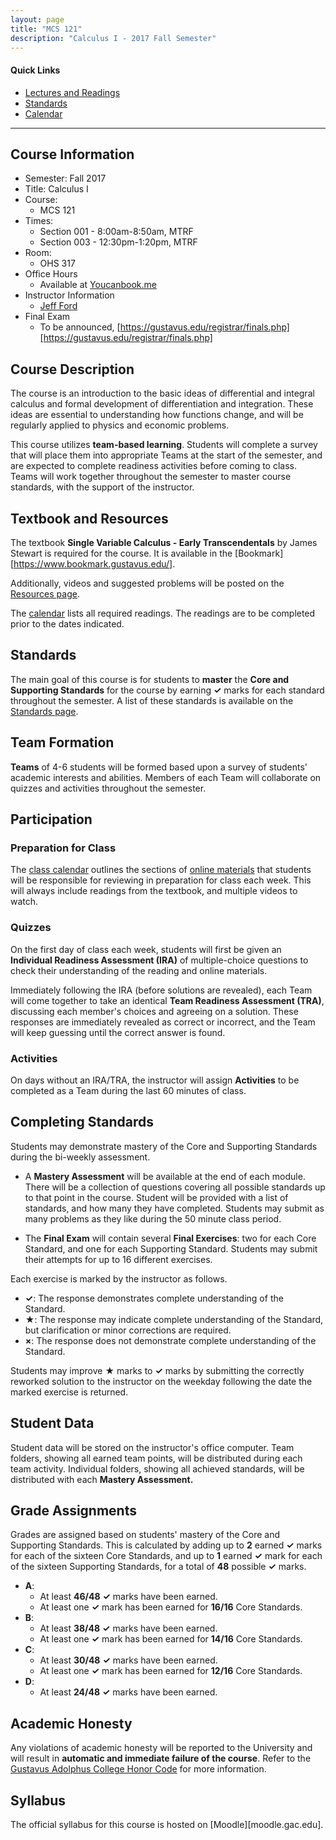 ```yaml
---
layout: page
title: "MCS 121"
description: "Calculus I - 2017 Fall Semester"
---
```


#### Quick Links

- [Lectures and Readings][text]
- [Standards][standards]
- [Calendar][calendar]

---

## Course Information

* Semester: Fall 2017
* Title: Calculus I
* Course:
    * MCS 121
* Times:
    * Section 001 - 8:00am-8:50am, MTRF
    * Section 003 - 12:30pm-1:20pm, MTRF
* Room:
    * OHS 317
* Office Hours
    * Available at [Youcanbook.me][bookings]
* Instructor Information
    * [Jeff Ford][about]
* Final Exam
    * To be announced, [https://gustavus.edu/registrar/finals.php][https://gustavus.edu/registrar/finals.php]


## Course Description

The course is an introduction to the basic ideas of differential and
integral calculus and formal development of differentiation and integration.
These ideas are essential to understanding how functions change, and will
be regularly applied to physics and economic problems.

This course utilizes **team-based learning**.
Students will
complete a survey that will place them into appropriate Teams at the
start of the semester, and are expected to complete readiness activities
before coming to class.
Teams will work together throughout the semester to master course
standards, with the support of the instructor.


## Textbook and Resources


The textbook **Single Variable Calculus - Early Transcendentals** by James Stewart is required for the course. It is available in the [Bookmark][https://www.bookmark.gustavus.edu/].

Additionally, videos and suggested problems will be posted on the [Resources page][text].

The [calendar][calendar] lists all required readings. The readings are to be completed prior to the dates indicated.


## Standards

The main goal of this course is for students to **master** the
**Core and Supporting Standards** for the course by earning
**✓** marks for each standard throughout the semester.
A list of these standards is available on the
[Standards page][standards].


## Team Formation

**Teams** of 4-6 students will be formed based upon a survey
of students' academic interests and abilities.
Members of each Team will collaborate on quizzes and activities
throughout the semester.


## Participation

### Preparation for Class

The [class calendar][calendar] outlines the
sections of [online materials][text] that students will be
responsible for reviewing in preparation for class each week.
This will always include readings from the textbook, and multiple videos to watch.

### Quizzes

On the first day of class each week, students will first be given an
**Individual Readiness Assessment (IRA)** of multiple-choice
questions to check their understanding of the reading and online materials.

Immediately following the IRA (before solutions are revealed),
each Team will come together to take an
identical **Team Readiness Assessment (TRA)**, discussing each member's choices and
agreeing on a solution. These responses are immediately revealed as correct
or incorrect, and the Team will keep guessing until the correct answer is
found.

### Activities

On days without an IRA/TRA, the instructor will assign **Activities**
to be completed as a Team during the last 60 minutes of class.


## Completing Standards

Students may demonstrate mastery of the Core and Supporting Standards during the bi-weekly assessment.

* A **Mastery Assessment** will be available at the end of each module. There will be a collection of questions covering all possible standards up to that point in the course. Student will be provided with a list of standards, and how many they have completed. Students may submit as many problems as they like during the 50 minute class period.

* The **Final Exam** will contain several **Final Exercises**: two for each Core
  Standard, and one for each Supporting Standard.
  Students may submit their attempts for up to 16 different exercises.
  

Each exercise is marked by the instructor as follows.

* **✓**: The response demonstrates complete understanding of the Standard.
* **★**: The response may indicate complete understanding of the Standard,
  but clarification or minor corrections are required.
* **×**: The response does not demonstrate complete understanding of the
  Standard.

Students may improve **★** marks to **✓** marks by submitting the correctly reworked solution 
to the instructor on the weekday following the date the marked exercise is returned.


## Student Data

Student data will be stored on the instructor's office computer. Team folders, showing all earned team points, will be distributed during each team activity. Individual folders, showing all achieved standards,  will be distributed with each **Mastery Assessment.**


## Grade Assignments

Grades are assigned based on students' mastery of the Core and Supporting
Standards. This is calculated by adding up to **2** earned **✓** marks
for each of the sixteen Core Standards,
and up to **1** earned **✓** mark for each of the sixteen
Supporting Standards, for a total of **48** possible **✓** marks.

* **A**:
  * At least **46/48** **✓** marks have been earned.
  * At least one **✓** mark has been earned for **16/16** Core Standards.
* **B**:
  * At least **38/48** **✓** marks have been earned.
  * At least one **✓** mark has been earned for **14/16** Core Standards.
* **C**:
  * At least **30/48** **✓** marks have been earned.
  * At least one **✓** mark has been earned for **12/16** Core Standards.
* **D**:
  * At least **24/48** **✓** marks have been earned.



## Academic Honesty

Any violations of academic honesty will be reported to the University
and will result in **automatic and immediate failure of the course**. Refer to
the [Gustavus Adolphus College Honor Code][gaccoursepolicies] for
more information.


## Syllabus

The official syllabus for this course is hosted on [Moodle][moodle.gac.edu].


[text]: /resources/calculus2/

[calendar]: calendar/

[standards]: standards/

[about]: /about/

[bookings]: https://jeffford.youcanbook.me

[gaccoursepolicies]: https://gustavus.edu/general_catalog/current/?pr=acainfo



[usaonline]: #
